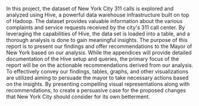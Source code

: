 In this project, the dataset of New York City 311 calls is explored and analyzed using Hive, a powerful data warehouse infrastructure built on top of Hadoop. The dataset provides valuable information about the various complaints and 
service requests received by the city's 311 call center. By leveraging the capabilities of Hive, the data set is loaded into a table, and a thorough analysis is done to gain meaningful insights.
The purpose of this report is to present our findings and offer recommendations to the Mayor of New York based on our analysis. While the appendices will provide detailed documentation of the Hive setup and queries, the primary focus of 
the report will be on the actionable recommendations derived from our analysis.
To effectively convey our findings, tables, graphs, and other visualizations are utilized aiming to persuade the mayor to take necessary actions based on the insights. By presenting compelling visual representations along with recommendations,
to create a persuasive case for the proposed changes that New York City should consider for its own betterment.

